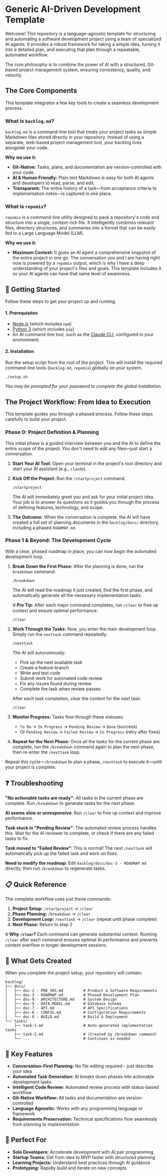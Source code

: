 # Generic AI-Driven Development Template

Welcome! This repository is a language-agnostic template for structuring and automating a software development project using a team of specialized AI agents. It provides a robust framework for taking a simple idea, turning it into a detailed plan, and executing that plan through a repeatable, automated workflow.

The core philosophy is to combine the power of AI with a structured, Git-based project management system, ensuring consistency, quality, and velocity.

## The Core Components

This template integrates a few key tools to create a seamless development process.

### What is `backlog.md`?
`backlog.md` is a command-line tool that treats your project tasks as simple Markdown files stored directly in your repository. Instead of using a separate, web-based project management tool, your backlog lives alongside your code.

**Why we use it:**
*   **Git-Native:** Tasks, plans, and documentation are version-controlled with your code.
*   **AI & Human Friendly:** Plain text Markdown is easy for both AI agents and developers to read, parse, and edit.
*   **Transparent:** The entire history of a task—from acceptance criteria to implementation notes—is captured in one place.

### What is `repomix`?
`repomix` is a command-line utility designed to pack a repository's code and structure into a single, context-rich file. It intelligently combines relevant files, directory structures, and summaries into a format that can be easily fed to a Large Language Model (LLM).

**Why we use it:**
*   **Maximum Context:** It gives an AI agent a comprehensive snapshot of the entire project in one go. The conversation you and I are having right now is powered by a `repomix` output, which is why I have a deep understanding of your project's files and goals. This template includes it so your AI agents can have that same level of awareness.

## 🚀 Getting Started

Follow these steps to get your project up and running.

#### 1. Prerequisites
*   [Node.js](https://nodejs.org/) (which includes `npm`)
*   [Python 3](https://www.python.org/downloads/) (which includes `pip`)
*   An AI command-line tool, such as the [Claude CLI](https://docs.anthropic.com/claude/reference/claude-cli), configured in your environment.

#### 2. Installation
Run the setup script from the root of the project. This will install the required command-line tools (`backlog.md`, `repomix`) globally on your system.

```bash
./setup.sh
```
*You may be prompted for your password to complete the global installation.*

## The Project Workflow: From Idea to Execution

This template guides you through a phased process. Follow these steps carefully to build your project.

### Phase 0: Project Definition & Planning

This initial phase is a guided interview between you and the AI to define the entire scope of the project. You don't need to edit any files—just start a conversation.

1.  **Start Your AI Tool:** Open your terminal in the project's root directory and start your AI assistant (e.g., `claude`).

2.  **Kick Off the Project:** Run the `/startproject` command.
    ```
    /startproject
    ```
    The AI will immediately greet you and ask for your initial project idea. Your job is to answer its questions as it guides you through the process of defining features, technology, and scope.

3.  **The Outcome:** When the conversation is complete, the AI will have created a full set of planning documents in the `backlog/docs/` directory, including a phased `ROADMAP.md`.

### Phase 1 & Beyond: The Development Cycle

With a clear, phased roadmap in place, you can now begin the automated development loop.

1.  **Break Down the First Phase:** After the planning is done, run the `breakdown` command:
    ```
    /breakdown
    ```
    The AI will read the roadmap it just created, find the first phase, and automatically generate all the necessary implementation tasks. 
    
    **💡 Pro Tip:** After each major command completes, run `/clear` to free up context and ensure optimal performance:
    ```
    /clear
    ```

2.  **Work Through the Tasks:** Now, you enter the main development loop. Simply run the `nexttask` command repeatedly:
    ```
    /nexttask
    ```
    The AI will autonomously:
    - Pick up the next available task
    - Create a feature branch
    - Write and test code
    - Submit work for automated code review
    - Fix any issues found during review
    - Complete the task when review passes

    After each task completion, clear the context for the next task:
    ```
    /clear
    ```

3.  **Monitor Progress:** Tasks flow through these statuses:
    - `To Do` → `In Progress` → `Pending Review` → `Done` (success)
    - Or `Pending Review` → `Failed Review` → `In Progress` (retry after fixes)

4.  **Repeat for the Next Phase:** Once all the tasks for the current phase are complete, run the `/breakdown` command again to plan the next phase, then re-enter the `/nexttask` loop.

Repeat this cycle—`/breakdown` to plan a phase, `/nexttask` to execute it—until your project is complete.

## ❓ Troubleshooting

**"No actionable tasks are ready"**: All tasks in the current phase are complete. Run `/breakdown` to generate tasks for the next phase.

**AI seems slow or unresponsive**: Run `/clear` to free up context and improve performance.

**Task stuck in "Pending Review"**: The automated review process handles this. Wait for the AI reviewer to complete, or check if there are any failed tasks to fix.

**Task moved to "Failed Review"**: This is normal! The next `/nexttask` will automatically pick up the failed task and work on fixes.

**Need to modify the roadmap**: Edit `backlog/docs/doc-3 - ROADMAP.md` directly, then run `/breakdown` to regenerate tasks.

## 📋 Quick Reference

The complete workflow uses just these commands:

1. **Project Setup:** `/startproject` → `/clear`
2. **Phase Planning:** `/breakdown` → `/clear` 
3. **Development Loop:** `/nexttask` → `/clear` (repeat until phase complete)
4. **Next Phase:** Return to step 2

**💡 Why `/clear`?** Each command can generate substantial context. Running `/clear` after each command ensures optimal AI performance and prevents context overflow in longer development sessions.

## 🔧 What Gets Created

When you complete the project setup, your repository will contain:

```
backlog/
├── docs/
│   ├── doc-2 - PRD_SRS.md         # Product & Software Requirements
│   ├── doc-3 - ROADMAP.md         # Phased Development Plan
│   ├── doc-9 - ARCHITECTURE.md    # System Design
│   ├── doc-5 - DATA_MODEL.md      # Database Schema
│   ├── doc-7 - API.md             # API Specifications
│   ├── doc-6 - CONFIG.md          # Configuration Requirements
│   └── doc-8 - BUILD.md           # Build & Deployment
└── tasks/
    ├── task-1.md                  # Auto-generated implementation tasks
    ├── task-2.md                  # (Created by /breakdown command)
    └── ...                        # Continues as needed
```

## 🚀 Key Features

- **Conversation-First Planning:** No file editing required - just describe your idea
- **Automated Task Generation:** AI breaks down phases into actionable development tasks  
- **Intelligent Code Review:** Automated review process with status-based workflow
- **Git-Native Workflow:** All tasks and documentation are version-controlled
- **Language Agnostic:** Works with any programming language or framework
- **Requirements Preservation:** Technical specifications flow seamlessly from planning to implementation

## 🎯 Perfect For

- **Solo Developers:** Accelerate development with AI pair programming
- **Startup Teams:** Get from idea to MVP faster with structured planning
- **Learning Projects:** Understand best practices through AI guidance
- **Prototyping:** Rapidly build and iterate on new concepts